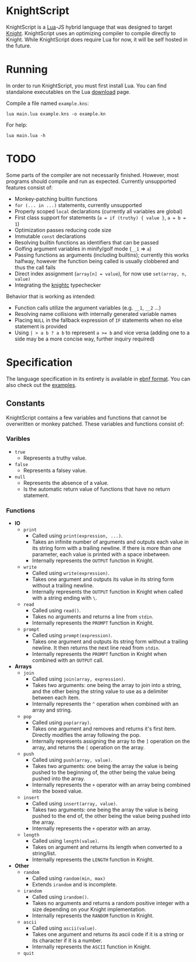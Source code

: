 # KnightScript
KnightScript is a [Lua](https://lua.org/)-JS hybrid language that was designed to target [Knight](https://github.com/knight-lang). KnightScript uses an optimizing compiler to compile directly to Knight. While KnightScript does require Lua for now, it will be self hosted in the future.

# Running
In order to run KnightScript, you must first install Lua. You can find standalone executables on the Lua [download](https://lua.org/download.html) page.

Compile a file named `example.kns`:
```
lua main.lua example.kns -o example.kn
```
For help:
```
lua main.lua -h
```

# TODO

Some parts of the compiler are not necessarily finished. However, most programs should compile and run as expected. Currently unsupported features consist of:

* Monkey-patching builtin functions
* `for (... in ...)` statements, currently unsupported
* Properly scoped `local` declarations (currently all variables are global)
* First class support for statements (`a = if (truthy) { value }`, `a = b = 1`)
* Optimization passes reducing code size
* Immutable `const` declarations
* Resolving builtin functions as identifiers that can be passed
* Golfing argument variables in minify/golf mode (`__1` => `a`)
* Passing functions as arguments (including builtins); currently this works halfway, however the function being called is usually clobbered and thus the call fails
* Direct index assignment (`array[n] = value`), for now use `set(array, n, value)`
* Integrating the [knightc](https://github.com/synt7x/knightc) typechecker

Behavior that is working as intended:

* Function calls utilize the argument variables (e.g. `__1`, `__2` ...)
* Resolving name collisions with internally generated variable names
* Placing `NULL` in the fallback expression of `IF` statements when no else statement is provided
* Using `| > a b ? a b` to represent `a >= b` and vice versa (adding one to a side may be a more concise way, further inquiry required)

# Specification
The language specification in its entirety is available in [ebnf format](https://github.com/synt7x/knightscript/blob/main/knightscript.ebnf). You can also check out the [examples](https://github.com/synt7x/knightscript/tree/main/examples).

## Constants

KnightScript contains a few variables and functions that cannot be overwritten or monkey patched. These variables and functions consist of:

### Varibles
* `true`
    * Represents a truthy value.
* `false`
    * Represents a falsey value.
* `null`
    * Represents the absence of a value.
    * Is the automatic return value of functions that have no return statement.

### Functions
* **IO**
    * `print`
        * Called using `print(expression, ...)`.
        * Takes an infinite number of arguments and outputs each value in its string form with a trailing newline. If there is more than one parameter, each value is printed with a space inbetween.
        * Internally represents the `OUTPUT` function in Knight.
    * `write`
        * Called using `write(expression)`.
        * Takes one argument and outputs its value in its string form without a trailing newline.
        * Internally represents the `OUTPUT` function in Knight when called with a string ending with `\`.
    * `read`
        * Called using `read()`.
        * Takes no arguments and returns a line from `stdin`.
        * Internally represents the `PROMPT` function in Knight.
    * `prompt`
        * Called using `prompt(expression)`.
        * Takes one argument and outputs its string form without a trailing newline. It then returns the next line read from `stdin`.
        * Internally represents the `PROMPT` function in Knight when combined with an `OUTPUT` call.
* **Arrays**
    * `join`
        * Called using `join(array, expression)`.
        * Takes two arguments: one being the array to join into a string, and the other being the string value to use as a delimiter between each item.
        * Internally represents the `^` operation when combined with an array and string.
    * `pop`
        * Called using `pop(array)`.
        * Takes one argument and removes and returns it's first item. Directly modifies the array following the pop.
        * Internally represents assigning the array to the `]` operation on the array, and returns the `[` operation on the array.
    * `push`
        * Called using `push(array, value)`.
        * Takes two arguments: one being the array the value is being pushed to the beginning of, the other being the value being pushed into the array.
        * Internally represents the `+` operator with an array being combined into the boxed value.
    * `insert`
        * Called using `insert(array, value)`.
        * Takes two arguments: one being the array the value is being pushed to the end of, the other being the value being pushed into the array.
        * Internally represents the `+` operator with an array.
    * `length`
        * Called using `length(value)`.
        * Takes on argument and returns its length when converted to a string/list.
        * Internally represents the `LENGTH` function in Knight.
* **Other**
    * `random`
        * Called using `random(min, max)`
        * Extends `irandom` and is incomplete.
    * `irandom`
        * Called using `irandom()`.
        * Takes no arguments and returns a random positive integer with a size depending on your Knight implementation.
        * Internally represents the `RANDOM` function in Knight.
    * `ascii`
        * Called using `ascii(value)`.
        * Takes one argument and returns its ascii code if it is a string or its character if it is a number.
        * Internally represents the `ASCII` function in Knight.
    * `quit`